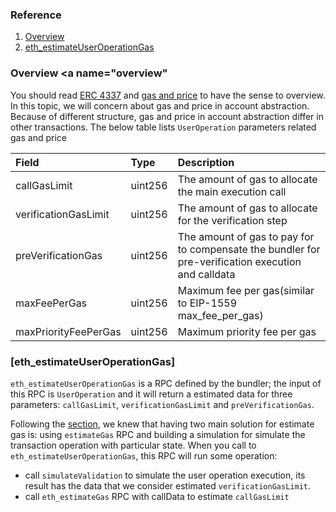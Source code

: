 ### Reference

1. [Overview](#overview)
2. [eth_estimateUserOperationGas](#eth_estimateUserOperationGas)

### Overview <a name="overview"</a>

You should read [ERC 4337](./erc-4337.md) and [gas and price](../gas-and-price.md) to have the sense to overview. In this topic, we will concern about gas and price in account abstraction. Because of different structure, gas and price in account abstraction differ in other transactions. The below table lists `UserOperation` parameters related gas and price

| Field                | Type    | Description                                                                                        |
| :------------------- | :------ | :------------------------------------------------------------------------------------------------- |
| callGasLimit         | uint256 | The amount of gas to allocate the main execution call                                              |
| verificationGasLimit | uint256 | The amount of gas to allocate for the verification step                                            |
| preVerificationGas   | uint256 | The amount of gas to pay for to compensate the bundler for pre-verification execution and calldata |
| maxFeePerGas         | uint256 | Maximum fee per gas(similar to EIP-1559 max_fee_per_gas)                                           |
| maxPriorityFeePerGas | uint256 | Maximum priority fee per gas                                                                       |

### [eth_estimateUserOperationGas] <a name="eth_estimateUserOperationGas"></a>

`eth_estimateUserOperationGas` is a RPC defined by the bundler; the input of this RPC is `UserOperation` and it will return a estimated data for three parameters: `callGasLimit`, `verificationGasLimit` and `preVerificationGas`.

Following the [section](../gas-and-price.md), we knew that having two main solution for estimate gas is: using `estimateGas` RPC and building a simulation for simulate the transaction operation with particular state. When you call to `eth_estimateUserOperationGas`, this RPC will run some operation:

- call `simulateValidation` to simulate the user operation execution, its result has the data that we consider estimated `verificationGasLimit`.
- call `eth_estimateGas` RPC with callData to estimate `callGasLimit`
